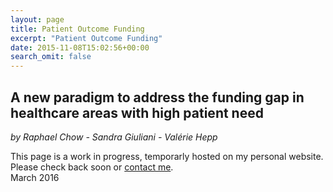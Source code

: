 ```yaml
---
layout: page
title: Patient Outcome Funding
excerpt: "Patient Outcome Funding"
date: 2015-11-08T15:02:56+00:00
search_omit: false
---
```


## A new paradigm to address the funding gap in healthcare areas with high patient need
*by Raphael Chow - Sandra Giuliani - Valérie Hepp*  

This page is a work in progress, temporarly hosted on my personal website.   
Please check back soon or [contact me](/contact/).  
March 2016